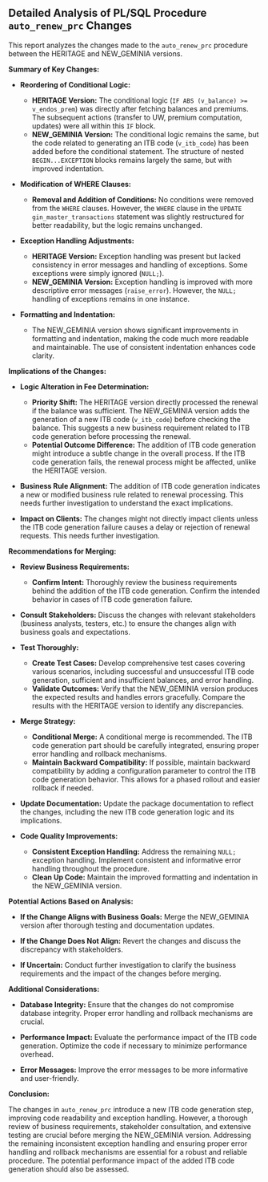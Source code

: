 ## Detailed Analysis of PL/SQL Procedure `auto_renew_prc` Changes

This report analyzes the changes made to the `auto_renew_prc` procedure between the HERITAGE and NEW_GEMINIA versions.

**Summary of Key Changes:**

- **Reordering of Conditional Logic:**
    - **HERITAGE Version:** The conditional logic (`IF ABS (v_balance) >= v_endos_prem`) was directly after fetching balances and premiums.  The subsequent actions (transfer to UW, premium computation, updates) were all within this `IF` block.
    - **NEW_GEMINIA Version:** The conditional logic remains the same, but the code related to generating an ITB code (`v_itb_code`) has been added before the conditional statement.  The structure of nested `BEGIN...EXCEPTION` blocks remains largely the same, but with improved indentation.

- **Modification of WHERE Clauses:**
    - **Removal and Addition of Conditions:** No conditions were removed from the `WHERE` clauses.  However, the `WHERE` clause in the `UPDATE gin_master_transactions` statement was slightly restructured for better readability, but the logic remains unchanged.

- **Exception Handling Adjustments:**
    - **HERITAGE Version:** Exception handling was present but lacked consistency in error messages and handling of exceptions. Some exceptions were simply ignored (`NULL;`).
    - **NEW_GEMINIA Version:** Exception handling is improved with more descriptive error messages (`raise_error`).  However, the `NULL;` handling of exceptions remains in one instance.

- **Formatting and Indentation:**
    - The NEW_GEMINIA version shows significant improvements in formatting and indentation, making the code much more readable and maintainable.  The use of consistent indentation enhances code clarity.


**Implications of the Changes:**

- **Logic Alteration in Fee Determination:**
    - **Priority Shift:** The HERITAGE version directly processed the renewal if the balance was sufficient. The NEW_GEMINIA version adds the generation of a new ITB code (`v_itb_code`) before checking the balance. This suggests a new business requirement related to ITB code generation before processing the renewal.
    - **Potential Outcome Difference:** The addition of ITB code generation might introduce a subtle change in the overall process. If the ITB code generation fails, the renewal process might be affected, unlike the HERITAGE version.

- **Business Rule Alignment:** The addition of ITB code generation indicates a new or modified business rule related to renewal processing.  This needs further investigation to understand the exact implications.

- **Impact on Clients:** The changes might not directly impact clients unless the ITB code generation failure causes a delay or rejection of renewal requests.  This needs further investigation.


**Recommendations for Merging:**

- **Review Business Requirements:**
    - **Confirm Intent:** Thoroughly review the business requirements behind the addition of the ITB code generation.  Confirm the intended behavior in cases of ITB code generation failure.

- **Consult Stakeholders:** Discuss the changes with relevant stakeholders (business analysts, testers, etc.) to ensure the changes align with business goals and expectations.

- **Test Thoroughly:**
    - **Create Test Cases:** Develop comprehensive test cases covering various scenarios, including successful and unsuccessful ITB code generation, sufficient and insufficient balances, and error handling.
    - **Validate Outcomes:** Verify that the NEW_GEMINIA version produces the expected results and handles errors gracefully.  Compare the results with the HERITAGE version to identify any discrepancies.

- **Merge Strategy:**
    - **Conditional Merge:**  A conditional merge is recommended.  The ITB code generation part should be carefully integrated, ensuring proper error handling and rollback mechanisms.
    - **Maintain Backward Compatibility:**  If possible, maintain backward compatibility by adding a configuration parameter to control the ITB code generation behavior. This allows for a phased rollout and easier rollback if needed.

- **Update Documentation:** Update the package documentation to reflect the changes, including the new ITB code generation logic and its implications.

- **Code Quality Improvements:**
    - **Consistent Exception Handling:**  Address the remaining `NULL;` exception handling.  Implement consistent and informative error handling throughout the procedure.
    - **Clean Up Code:**  Maintain the improved formatting and indentation in the NEW_GEMINIA version.

**Potential Actions Based on Analysis:**

- **If the Change Aligns with Business Goals:** Merge the NEW_GEMINIA version after thorough testing and documentation updates.

- **If the Change Does Not Align:** Revert the changes and discuss the discrepancy with stakeholders.

- **If Uncertain:** Conduct further investigation to clarify the business requirements and the impact of the changes before merging.


**Additional Considerations:**

- **Database Integrity:** Ensure that the changes do not compromise database integrity.  Proper error handling and rollback mechanisms are crucial.

- **Performance Impact:** Evaluate the performance impact of the ITB code generation.  Optimize the code if necessary to minimize performance overhead.

- **Error Messages:** Improve the error messages to be more informative and user-friendly.


**Conclusion:**

The changes in `auto_renew_prc` introduce a new ITB code generation step, improving code readability and exception handling.  However, a thorough review of business requirements, stakeholder consultation, and extensive testing are crucial before merging the NEW_GEMINIA version.  Addressing the remaining inconsistent exception handling and ensuring proper error handling and rollback mechanisms are essential for a robust and reliable procedure.  The potential performance impact of the added ITB code generation should also be assessed.
